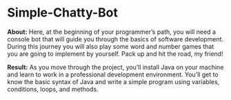 # Simple-Chatty-Bot

**About:**
Here, at the beginning of your programmer’s path, you will need a console bot that will guide you through the basics of software development. During this journey you will also play some word and number games that you are going to implement by yourself. Pack up and hit the road, my friend!

**Result:**
As you move through the project, you’ll install Java on your machine and learn to work in a professional development environment. You’ll get to know the basic syntax of Java and write a simple program using variables, conditions, loops, and methods.
